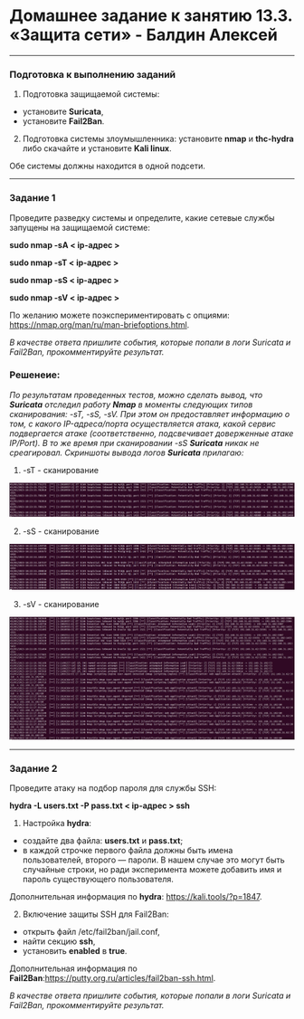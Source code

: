 # Домашнее задание к занятию 13.3. «Защита сети» - Балдин Алексей

------

### Подготовка к выполнению заданий

1. Подготовка защищаемой системы:

- установите **Suricata**,
- установите **Fail2Ban**.

2. Подготовка системы злоумышленника: установите **nmap** и **thc-hydra** либо скачайте и установите **Kali linux**.

Обе системы должны находится в одной подсети.

------

### Задание 1

Проведите разведку системы и определите, какие сетевые службы запущены на защищаемой системе:

**sudo nmap -sA < ip-адрес >**

**sudo nmap -sT < ip-адрес >**

**sudo nmap -sS < ip-адрес >**

**sudo nmap -sV < ip-адрес >**

По желанию можете поэкспериментировать с опциями: https://nmap.org/man/ru/man-briefoptions.html.


*В качестве ответа пришлите события, которые попали в логи Suricata и Fail2Ban, прокомментируйте результат.*

### Решенеие:

*По результатам проведенных тестов, можно сделать вывод, что **Suricata** отследил работу **Nmap** в моменты следующих типов сканирования: -sT, -sS, -sV. При этом он предоставляет информацию о том, с какого IP-адреса/порта осуществляется атака, какой сервис подвергается атаке (соответственно, подсвечивает доверженные атаке IP/Port). В то же время при сканировании -sS **Suricata** никак не среагировал. Скриншоты вывода логов **Suricata** прилагаю:*

1) -sT - сканирование

![IS_3](images/suricata-sT.jpg)

2) -sS - сканирование

![IS_3](images/suricata-sS.jpg)

3) -sV - сканирование

![IS_3](images/suricata-sV.jpg)

------

### Задание 2

Проведите атаку на подбор пароля для службы SSH:

**hydra -L users.txt -P pass.txt < ip-адрес > ssh**

1. Настройка **hydra**: 
 
 - создайте два файла: **users.txt** и **pass.txt**;
 - в каждой строчке первого файла должны быть имена пользователей, второго — пароли. В нашем случае это могут быть случайные строки, но ради эксперимента можете добавить имя и пароль существующего пользователя.

Дополнительная информация по **hydra**: https://kali.tools/?p=1847.

2. Включение защиты SSH для Fail2Ban:

-  открыть файл /etc/fail2ban/jail.conf,
-  найти секцию **ssh**,
-  установить **enabled**  в **true**.

Дополнительная информация по **Fail2Ban**:https://putty.org.ru/articles/fail2ban-ssh.html.



*В качестве ответа пришлите события, которые попали в логи Suricata и Fail2Ban, прокомментируйте результат.*

